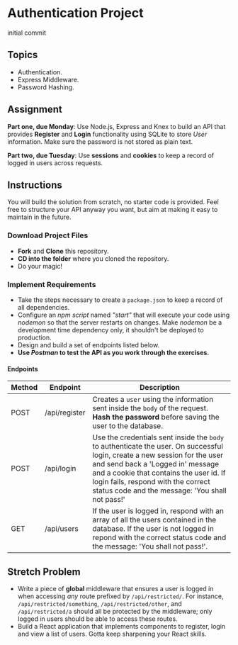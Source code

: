 # Authentication Project
initial commit 
## Topics

- Authentication.
- Express Middleware.
- Password Hashing.

## Assignment

**Part one, due Monday**: Use Node.js, Express and Knex to build an API that provides **Register** and **Login** functionality using SQLite to store _User_ information. Make sure the password is not stored as plain text.

**Part two, due Tuesday**: Use **sessions** and **cookies** to keep a record of logged in users across requests.

## Instructions

You will build the solution from scratch, no starter code is provided. Feel free to structure your API anyway you want, but aim at making it easy to maintain in the future.

### Download Project Files

- **Fork** and **Clone** this repository.
- **CD into the folder** where you cloned the repository.
- Do your magic!

### Implement Requirements

- Take the steps necessary to create a `package.json` to keep a record of all dependencies.
- Configure an _npm script_ named _"start"_ that will execute your code using _nodemon_ so that the server restarts on changes. Make _nodemon_ be a development time dependency only, it shouldn't be deployed to production.
- Design and build a set of endpoints listed below.
- **Use _Postman_ to test the API as you work through the exercises.**

#### Endpoints

| Method | Endpoint      | Description                                                                                                                                                                                                                                                                                 |
| ------ | ------------- | ------------------------------------------------------------------------------------------------------------------------------------------------------------------------------------------------------------------------------------------------------------------------------------------- |
| POST   | /api/register | Creates a `user` using the information sent inside the `body` of the request. **Hash the password** before saving the user to the database.                                                                                                                                                 |
| POST   | /api/login    | Use the credentials sent inside the `body` to authenticate the user. On successful login, create a new session for the user and send back a 'Logged in' message and a cookie that contains the user id. If login fails, respond with the correct status code and the message: 'You shall not pass!' |
| GET    | /api/users    | If the user is logged in, respond with an array of all the users contained in the database. If the user is not logged in repond with the correct status code and the message: 'You shall not pass!'.            |

## Stretch Problem

- Write a piece of **global** middleware that ensures a user is logged in when accessing _any_ route prefixed by `/api/restricted/`. For instance, `/api/restricted/something`, `/api/restricted/other`, and `/api/restricted/a` should all be protected by the middleware; only logged in users should be able to access these routes.
- Build a React application that implements components to register, login and view a list of users. Gotta keep sharpening your React skills.
